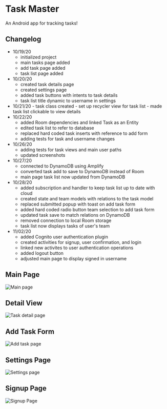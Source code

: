 # Task Master

An Android app for tracking tasks!

## Changelog

  - 10/19/20
    - initialized project
    - main tasks page added
    - add task page added
    - task list page added
  - 10/20/20
    - created task details page
    - created settings page
    - added task buttons with intents to task details
    - task list title dynamic to username in settings
   - 10/21/20
    - task class created
    - set up recycler view for task list
    - made task list clickable to view details
  - 10/22/20
    - added Room dependencies and linked Task as an Entity
    - edited task list to refer to database
    - replaced hard coded task inserts with reference to add form
    - adding tests for task and username changes
  - 10/26/20
    - adding tests for task views and main user paths
    - updated screenshots
  - 10/27/20
    - connected to DynamoDB using Amplify
    - converted task add to save to DynamoDB instead of Room
    - main page task list now updated from DynamoDB
  - 10/28/20
    - added subscription and handler to keep task list up to date with cloud
    - created state and team models with relations to the task model
    - replaced submitted popup with toast on add task form
    - added hard coded radio button team selection to add task form
    - updated task save to match relations on DynamoDB
    - removed connection to local Room storage
    - task list now displays tasks of user's team
  - 11/02/20
    - added Cognito user authentication plugin
    - created activities for signup, user confirmation, and login
    - linked new activites to user authentication operations
    - added logout button
    - adjusted main page to display signed in username

## Main Page

![Main page](screenshots/main-activity-11-02-20.PNG)

## Detail View

![Task detail page](screenshots/task-details-activity-10-26-20.PNG)

## Add Task Form

![Add task page](screenshots/add-task-activity-10-28-20.PNG)

## Settings Page

![Settings page](screenshots/settings-activity-10-28-20.PNG)

## Signup Page

![Signup Page](screenshots/signup-activity-11-02-20.PNG)

